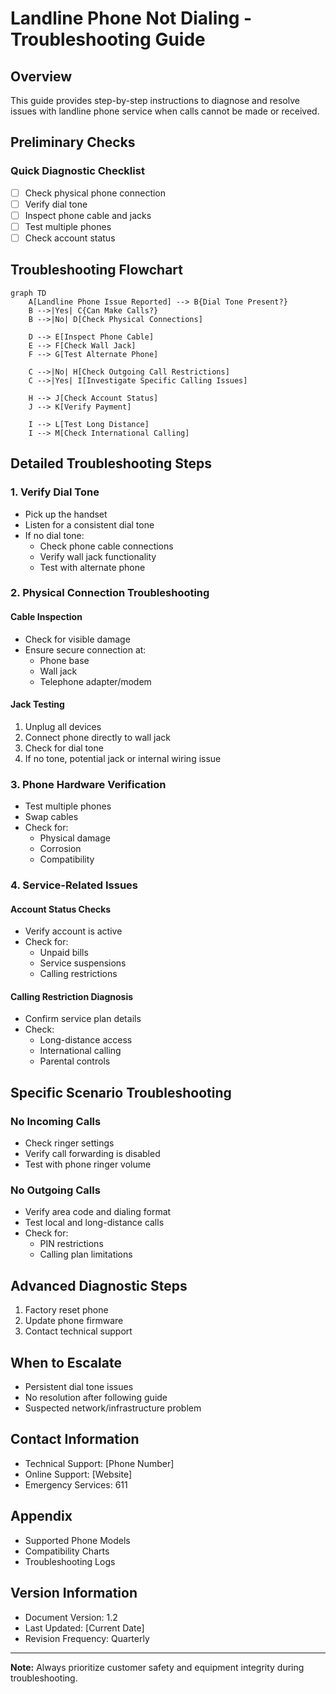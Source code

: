 # Landline Phone Not Dialing - Troubleshooting Guide

## Overview
This guide provides step-by-step instructions to diagnose and resolve issues with landline phone service when calls cannot be made or received.

## Preliminary Checks
### Quick Diagnostic Checklist
- [ ] Check physical phone connection
- [ ] Verify dial tone
- [ ] Inspect phone cable and jacks
- [ ] Test multiple phones
- [ ] Check account status

## Troubleshooting Flowchart

```mermaid
graph TD
    A[Landline Phone Issue Reported] --> B{Dial Tone Present?}
    B -->|Yes| C{Can Make Calls?}
    B -->|No| D[Check Physical Connections]
    
    D --> E[Inspect Phone Cable]
    E --> F[Check Wall Jack]
    F --> G[Test Alternate Phone]
    
    C -->|No| H[Check Outgoing Call Restrictions]
    C -->|Yes| I[Investigate Specific Calling Issues]
    
    H --> J[Check Account Status]
    J --> K[Verify Payment]
    
    I --> L[Test Long Distance]
    I --> M[Check International Calling]
```

## Detailed Troubleshooting Steps

### 1. Verify Dial Tone
- Pick up the handset
- Listen for a consistent dial tone
- If no dial tone:
  - Check phone cable connections
  - Verify wall jack functionality
  - Test with alternate phone

### 2. Physical Connection Troubleshooting
#### Cable Inspection
- Check for visible damage
- Ensure secure connection at:
  - Phone base
  - Wall jack
  - Telephone adapter/modem

#### Jack Testing
1. Unplug all devices
2. Connect phone directly to wall jack
3. Check for dial tone
4. If no tone, potential jack or internal wiring issue

### 3. Phone Hardware Verification
- Test multiple phones
- Swap cables
- Check for:
  - Physical damage
  - Corrosion
  - Compatibility

### 4. Service-Related Issues
#### Account Status Checks
- Verify account is active
- Check for:
  - Unpaid bills
  - Service suspensions
  - Calling restrictions

#### Calling Restriction Diagnosis
- Confirm service plan details
- Check:
  - Long-distance access
  - International calling
  - Parental controls

## Specific Scenario Troubleshooting

### No Incoming Calls
- Check ringer settings
- Verify call forwarding is disabled
- Test with phone ringer volume

### No Outgoing Calls
- Verify area code and dialing format
- Test local and long-distance calls
- Check for:
  - PIN restrictions
  - Calling plan limitations

## Advanced Diagnostic Steps
1. Factory reset phone
2. Update phone firmware
3. Contact technical support

## When to Escalate
- Persistent dial tone issues
- No resolution after following guide
- Suspected network/infrastructure problem

## Contact Information
- Technical Support: [Phone Number]
- Online Support: [Website]
- Emergency Services: 611

## Appendix
- Supported Phone Models
- Compatibility Charts
- Troubleshooting Logs

## Version Information
- Document Version: 1.2
- Last Updated: [Current Date]
- Revision Frequency: Quarterly

---

**Note:** Always prioritize customer safety and equipment integrity during troubleshooting.